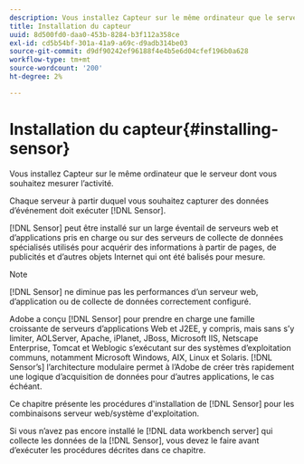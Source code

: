 ```yaml
---
description: Vous installez Capteur sur le même ordinateur que le serveur dont vous souhaitez mesurer l’activité.
title: Installation du capteur
uuid: 8d500fd0-daa0-453b-8284-b3f112a358ce
exl-id: cd5b54bf-301a-41a9-a69c-d9adb314be03
source-git-commit: d9df90242ef96188f4e4b5e6d04cfef196b0a628
workflow-type: tm+mt
source-wordcount: '200'
ht-degree: 2%

---
```


# Installation du capteur{#installing-sensor}

Vous installez Capteur sur le même ordinateur que le serveur dont vous souhaitez mesurer l’activité.

Chaque serveur à partir duquel vous souhaitez capturer des données d’événement doit exécuter [!DNL Sensor].

[!DNL Sensor] peut être installé sur un large éventail de serveurs web et d’applications pris en charge ou sur des serveurs de collecte de données spécialisés utilisés pour acquérir des informations à partir de pages, de publicités et d’autres objets Internet qui ont été balisés pour mesure.

>[!NOTE]
>
>[!DNL Sensor] ne diminue pas les performances d’un serveur web, d’application ou de collecte de données correctement configuré.

Adobe a conçu [!DNL Sensor] pour prendre en charge une famille croissante de serveurs d’applications Web et J2EE, y compris, mais sans s’y limiter, AOLServer, Apache, iPlanet, JBoss, Microsoft IIS, Netscape Enterprise, Tomcat et Weblogic s’exécutant sur des systèmes d’exploitation communs, notamment Microsoft Windows, AIX, Linux et Solaris. [!DNL Sensor’s] l’architecture modulaire permet à l’Adobe de créer très rapidement une logique d’acquisition de données pour d’autres applications, le cas échéant.

Ce chapitre présente les procédures d&#39;installation de [!DNL Sensor] pour les combinaisons serveur web/système d&#39;exploitation.

Si vous n’avez pas encore installé le [!DNL data workbench server] qui collecte les données de la [!DNL Sensor], vous devez le faire avant d’exécuter les procédures décrites dans ce chapitre.

